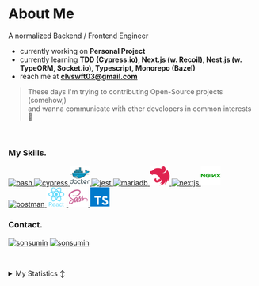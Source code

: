 # About Me

A normalized Backend / Frontend Engineer

- currently working on **Personal Project**
- currently learning **TDD (Cypress.io), Next.js (w. Recoil), Nest.js (w. TypeORM, Socket.io), Typescript, Monorepo (Bazel)**
- reach me at **clvswft03@gmail.com**

> These days I'm trying to contributing Open-Source projects (somehow,)\
> and wanna communicate with other developers in common interests 💬

&nbsp;

<h3 align="left">My Skills.</h3>
<p align="left"> <a href="https://www.gnu.org/software/bash/" target="_blank" rel="noreferrer"> <img src="https://www.vectorlogo.zone/logos/gnu_bash/gnu_bash-icon.svg" alt="bash" width="40" height="40"/> </a> <a href="https://www.cypress.io" target="_blank" rel="noreferrer"> <img src="https://raw.githubusercontent.com/simple-icons/simple-icons/6e46ec1fc23b60c8fd0d2f2ff46db82e16dbd75f/icons/cypress.svg" alt="cypress" width="40" height="40"/> </a> <a href="https://www.docker.com/" target="_blank" rel="noreferrer"> <img src="https://raw.githubusercontent.com/devicons/devicon/master/icons/docker/docker-original-wordmark.svg" alt="docker" width="40" height="40"/> </a> <a href="https://jestjs.io" target="_blank" rel="noreferrer"> <img src="https://www.vectorlogo.zone/logos/jestjsio/jestjsio-icon.svg" alt="jest" width="40" height="40"/> </a> <a href="https://mariadb.org/" target="_blank" rel="noreferrer"> <img src="https://www.vectorlogo.zone/logos/mariadb/mariadb-icon.svg" alt="mariadb" width="40" height="40"/> </a> <a href="https://nestjs.com/" target="_blank" rel="noreferrer"> <img src="https://raw.githubusercontent.com/devicons/devicon/master/icons/nestjs/nestjs-plain.svg" alt="nestjs" width="40" height="40"/> </a> <a href="https://nextjs.org/" target="_blank" rel="noreferrer"> <img src="https://cdn.worldvectorlogo.com/logos/nextjs-2.svg" alt="nextjs" width="40" height="40"/> </a> <a href="https://www.nginx.com" target="_blank" rel="noreferrer"> <img src="https://raw.githubusercontent.com/devicons/devicon/master/icons/nginx/nginx-original.svg" alt="nginx" width="40" height="40"/> </a> <a href="https://postman.com" target="_blank" rel="noreferrer"> <img src="https://www.vectorlogo.zone/logos/getpostman/getpostman-icon.svg" alt="postman" width="40" height="40"/> </a> <a href="https://reactjs.org/" target="_blank" rel="noreferrer"> <img src="https://raw.githubusercontent.com/devicons/devicon/master/icons/react/react-original-wordmark.svg" alt="react" width="40" height="40"/> </a> <a href="https://sass-lang.com" target="_blank" rel="noreferrer"> <img src="https://raw.githubusercontent.com/devicons/devicon/master/icons/sass/sass-original.svg" alt="sass" width="40" height="40"/> </a> <a href="https://www.typescriptlang.org/" target="_blank" rel="noreferrer"> <img src="https://raw.githubusercontent.com/devicons/devicon/master/icons/typescript/typescript-original.svg" alt="typescript" width="40" height="40"/> </a> </p>

<h3 align="left">Contact.</h3>
<p align="left"> <a href="https://linkedin.com/in/sonsumin" target="blank"><img align="center" src="https://raw.githubusercontent.com/rahuldkjain/github-profile-readme-generator/master/src/images/icons/Social/github.svg" alt="sonsumin" height="30" width="40" /></a> <a href="https://linkedin.com/in/sonsumin" target="blank"><img align="center" src="https://raw.githubusercontent.com/rahuldkjain/github-profile-readme-generator/master/src/images/icons/Social/linked-in-alt.svg" alt="sonsumin" height="30" width="40" /></a>
</p>

&nbsp;

<details>
 <summary>My Statistics ↕️</summary>

<!--START_SECTION:waka-->
![Code Time](http://img.shields.io/badge/Code%20Time-1%2C836%20hrs%2041%20mins-blue)

![Profile Views](http://img.shields.io/badge/Profile%20Views-1-blue)

**🐱 My GitHub Data** 

> 📦 12.9 MB Used in GitHub's Storage 
 > 
> 🏆 334 Contributions in the Year 2024
 > 
> 💼 Opted to Hire
 > 
> 📜 546 Public Repositories 
 > 
> 🔑 154 Private Repositories 
 > 
**I'm a Night 🦉** 

```text
🌞 Morning                3393 commits        ██░░░░░░░░░░░░░░░░░░░░░░░   07.41 % 
🌆 Daytime                16247 commits       █████████░░░░░░░░░░░░░░░░   35.50 % 
🌃 Evening                16975 commits       █████████░░░░░░░░░░░░░░░░   37.09 % 
🌙 Night                  9157 commits        █████░░░░░░░░░░░░░░░░░░░░   20.01 % 
```
📅 **I'm Most Productive on Monday** 

```text
Monday                   8423 commits        █████░░░░░░░░░░░░░░░░░░░░   18.40 % 
Tuesday                  7862 commits        ████░░░░░░░░░░░░░░░░░░░░░   17.18 % 
Wednesday                6829 commits        ████░░░░░░░░░░░░░░░░░░░░░   14.92 % 
Thursday                 6901 commits        ████░░░░░░░░░░░░░░░░░░░░░   15.08 % 
Friday                   6974 commits        ████░░░░░░░░░░░░░░░░░░░░░   15.24 % 
Saturday                 4074 commits        ██░░░░░░░░░░░░░░░░░░░░░░░   08.90 % 
Sunday                   4709 commits        ███░░░░░░░░░░░░░░░░░░░░░░   10.29 % 
```


📊 **This Week I Spent My Time On** 

```text
🕑︎ Time Zone: Asia/Seoul

💬 Programming Languages: 
Nix                      5 hrs 34 mins       ██████████████████░░░░░░░   72.92 % 
AutoHotkey               1 hr 14 mins        ████░░░░░░░░░░░░░░░░░░░░░   16.16 % 
JSON                     34 mins             ██░░░░░░░░░░░░░░░░░░░░░░░   07.55 % 
PowerShell               8 mins              ░░░░░░░░░░░░░░░░░░░░░░░░░   01.76 % 
Makefile                 5 mins              ░░░░░░░░░░░░░░░░░░░░░░░░░   01.21 % 

🔥 Editors: 
Neovim                   5 hrs 36 mins       ██████████████████░░░░░░░   73.33 % 
VS Code                  2 hrs 2 mins        ███████░░░░░░░░░░░░░░░░░░   26.67 % 

💻 Operating System: 
Mac                      6 hrs 5 mins        ████████████████████░░░░░   79.87 % 
Windows                  1 hr 32 mins        █████░░░░░░░░░░░░░░░░░░░░   20.13 % 
```

**I Mostly Code in TypeScript** 

```text
Python                   27 repos            █████░░░░░░░░░░░░░░░░░░░░   19.15 % 
Shell                    13 repos            ██░░░░░░░░░░░░░░░░░░░░░░░   09.22 % 
Nix                      6 repos             █░░░░░░░░░░░░░░░░░░░░░░░░   04.26 % 
Lua                      2 repos             ░░░░░░░░░░░░░░░░░░░░░░░░░   01.42 % 
AutoHotkey               1 repo              ░░░░░░░░░░░░░░░░░░░░░░░░░   00.71 % 
```



**Timeline**

![Lines of Code chart](https://raw.githubusercontent.com/testfailed/testfailed/main/assets/bar_graph.png)


 Last Updated on 11/06/2024 23:44:48 UTC
<!--END_SECTION:waka-->
</details>
